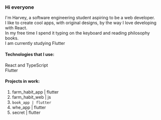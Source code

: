 ### Hi everyone<br/>
I'm Harvey, a software engineering student aspiring to be a web developer.<br/>
I like to create cool apps, with original designs, by the way I love developing with React.<br/>
In my free time I spend it typing on the keyboard and reading philosophy books. <br/>
I am currently studying Flutter <br/>

#### Technologies that I use: <br/>
React and TypeScript<br/>
Flutter<br/>

#### Projects in work: <br/>
1. farm_habit_app | flutter<br/>
2. farm_habit_web | js <br/>
3. `book_app | flutter` <br/>
4. whe_app | flutter <br/>
5. secret | flutter  <br/>










